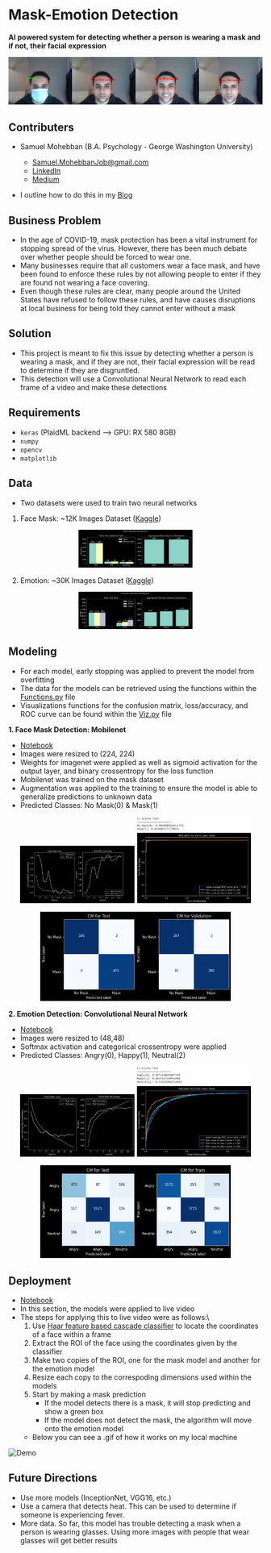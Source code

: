 # Mask-Emotion Detection

**AI powered system for detecting whether a person is wearing a mask and if not, their facial expression** 


![DemoStack](Images/DemoStack.png)

## Contributers
- Samuel Mohebban (B.A. Psychology - George Washington University)
    - Samuel.MohebbanJob@gmail.com
    - [LinkedIn](https://www.linkedin.com/in/samuel-mohebban-b50732139/)
    - [Medium](https://medium.com/@HeeebsInc)

- I outline how to do this in my [Blog](https://towardsdatascience.com/custom-object-detection-using-keras-and-opencv-ddfe89bb3c3?source=friends_link&sk=a4b802501d1cf4423bead44b94e7657a)

## Business Problem
- In the age of COVID-19, mask protection has been a vital instrument for stopping spread of the virus.  However, there has been much debate over whether people should be forced to wear one.  
- Many businesses require that all customers wear a face mask, and have been found to enforce these rules by not allowing people to enter if they are found not wearing a face covering.
- Even though these rules are clear, many people around the United States have refused to follow these rules, and have causes disruptions at local business for being told they cannot enter without a mask

## Solution
- This project is meant to fix this issue by detecting whether a person is wearing a mask, and if they are not, their facial expression will be read to determine if they are disgruntled. 
- This detection will use a Convolutional Neural Network to read each frame of a video and make these detections

## Requirements
- `keras` (PlaidML backend --> GPU: RX 580 8GB)
- `numpy`
- `opencv`
- `matplotlib`

## Data
- Two datasets were used to train two neural networks
1. Face Mask: ~12K Images Dataset ([Kaggle](https://www.kaggle.com/ashishjangra27/face-mask-12k-images-dataset?select=Face+Mask+Dataset))

<p align="center" width="100%">
    <img width="45%" src="Images/MaskDistribution.png"> 
</p>

2. Emotion: ~30K Images Dataset ([Kaggle](https://www.kaggle.com/msambare/fer2013))

<p align="center" width="100%">
    <img width="45%" src="Images/EmotionDistribution.png"> 
</p>

## Modeling
- For each model, early stopping was applied to prevent the model from overfitting
- The data for the models can be retrieved using the functions within the [Functions.py](PyFunctions/Functions.py) file
- Visualizations functions for the confusion matrix, loss/accuracy, and ROC curve can be found within the [Viz.py](PyFunctions/Viz.py) file 

**1. Face Mask Detection: Mobilenet**
- [Notebook](MobilenetMasks.ipynb)
- Images were resized to (224, 224)
- Weights for imagenet were applied as well as sigmoid activation for the output layer, and binary crossentropy for the loss function
- Mobilenet was trained on the mask dataset
- Augmentation was applied to the training to ensure the model is able to generalize predictions to unknown data 
- Predicted Classes: No Mask(0) & Mask(1)

<p align="center" width="100%">
    <img width="45%" src="Images/Mobilenet_Loss_Acc.png"> 
    <img width="45%" src="Images/Mobilenet_ROC_F1.png"> 
</p>

<p align="center" width="100%">
    <img width="75%" src="Images/Mobilenet_CM.png"> 
</p>

**2. Emotion Detection: Convolutional Neural Network** 
- [Notebook](NormalEmotions.ipynb)
- Images were resized to (48,48)
- Softmax activation and categorical crossentropy were applied
- Predicted Classes: Angry(0), Happy(1), Neutral(2)

<p align="center" width="100%">
    <img width="45%" src="Images/Normal_Loss_Acc.png"> 
    <img width="45%" src="Images/Normal_ROC_F1.png"> 
</p>

<p align="center" width="100%">
    <img width="75%" src="Images/Normal_CM.png"> 
</p>

## Deployment
- [Notebook](FaceDetector.ipynb)
- In this section, the models were applied to live video
- The steps for applying this to live video were as follows:\
    1. Use [Haar feature based cascade classifier](https://opencv-python-tutroals.readthedocs.io/en/latest/py_tutorials/py_objdetect/py_face_detection/py_face_detection.html) to locate the coordinates of a face within a frame
    2. Extract the ROI of the face using the coordinates given by the classifier
    3. Make two copies of the ROI, one for the mask model and another for the emotion model
    4. Resize each copy to the correspoding dimensions used within the models 
    5. Start by making a mask prediction
        - If the model detects there is a mask, it will stop predicting and show a green box
        - If the model does not detect the mask, the algorithm will move onto the emotion model
    - Below you can see a .gif of how it works on my local machine
    
![Demo](Images/Demo.gif)

## Future Directions

- Use more models (InceptionNet, VGG16, etc.)
- Use a camera that detects heat.  This can be used to determine if someone is experiencing fever.
- More data.  So far, this model has trouble detecting a mask when a person is wearing glasses.  Using more images with people that wear glasses will get better results
